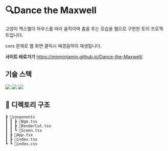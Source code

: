 # 🔍Dance the Maxwell

고양이 맥스웰이 마우스를 따라 움직이며 춤을 추는 모습을 웹으로 구현한 토이 프로젝트입니다.

cors 문제로 웹 화면 클릭시 배경음악이 재생됩니다.

**사이트 바로가기**
https://minminjamin.github.io/Dance-the-Maxwell/

## 기술 스택

<img  src="https://img.shields.io/badge/React-61DAFB?style=for-the-badge&logo=React&logoColor=white">
<img  src="https://img.shields.io/badge/TypeScript-3178C6?style=for-the-badge&logo=TypeScript&logoColor=white">
<img  src="https://img.shields.io/badge/Three.js-000000?style=for-the-badge&logo=Three.js&logoColor=white">

## 📂 디렉토리 구조

```📦src
┣ 📂conponents
┃ ┃ ┣ 📜Bgm.tsx
┃ ┃ ┣ 📜RenderCat.tsx
┃ ┃ ┗ 📜Sceen.tsx
┃ ┣ 📜App.tsx
┃ ┣ 📜index.tsx
┗ ┗ 📜index.css
```
